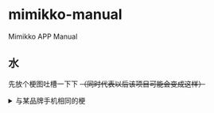 # mimikko-manual
Mimikko APP Manual

## 水
先放个梗图吐槽一下下 ~~（同时代表以后该项目可能会变成这样）~~
<details>
<summary>与某品牌手机相同的梗</summary>
<img src="https://cdn.jsdelivr.net/gh/LiarOnce/mimikko-manual@main/assets/1.png">
</details>
